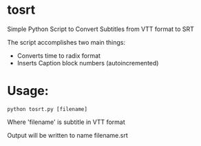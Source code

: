 # tosrt
Simple Python Script to Convert Subtitles from VTT format to SRT

The script accomplishes two main things:
* Converts time to radix format
* Inserts Caption block numbers (autoincremented) 

# Usage:
    python tosrt.py [filename]

Where 'filename' is subtitle in VTT format

Output will be written to name filename.srt
